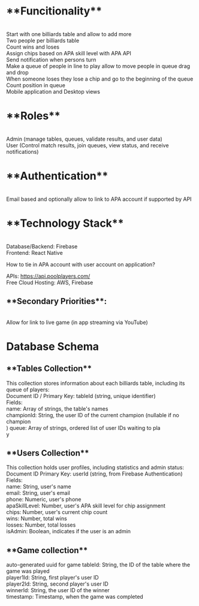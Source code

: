 <h1>**Funcitionality**</h1><br>
Start with one billiards table and allow to add more<br>
Two people per billiards table<br>
Count wins and loses<br>
Assign chips based on APA skill level with APA API<br>
Send notification when persons turn<br>
Make a queue of people in line to play allow to move people in queue drag and drop<br>
When someone loses they lose a chip and go to the beginning of the queue<br>
Count position in queue<br>
Mobile application and Desktop views<br>

<h1>**Roles**</h1><br>
Admin (manage tables, queues, validate results, and user data)<br>
User (Control match results, join queues, view status, and receive notifications)<br>

<h1>**Authentication**</h1><br>
Email based and optionally allow to link to APA account if supported by API<br>

<h1>**Technology Stack**</h1><br>
Database/Backend: Firebase<br>
Frontend: React Native<br>

How to tie in APA account with user account on application?

APIs: https://api.poolplayers.com/<br>
Free Cloud Hosting: AWS, Firebase<br>

<h2>**Secondary Priorities**:</h2><br>
Allow for link to live game (in app streaming via YouTube)<br>
<h1>Database Schema</h1>
<h2>**Tables Collection**</h2>
This collection stores information about each billiards table, including its queue of players:<br>
Document ID / Primary Key: tableId (string, unique identifier)<br>
Fields:<br>
name: Array of strings, the table's names<br>
championId: String, the user ID of the current champion (nullable if no champion<br>)
queue: Array of strings, ordered list of user IDs waiting to pla<br>y

<h2>**Users Collection**</h2>
This collection holds user profiles, including statistics and admin status:<br>
Document ID Primary Key: userId (string, from Firebase Authentication)<br>
Fields:<br>
name: String, user's name<br>
email: String, user's email<br>
phone: Numeric, user's phone <br>
apaSkillLevel: Number, user's APA skill level for chip assignment<br>
chips: Number, user's current chip count<br>
wins: Number, total wins<br>
losses: Number, total losses<br>
isAdmin: Boolean, indicates if the user is an admin<br>


<h2>**Game collection**</h2>
auto-generated uuid for game
tableId: String, the ID of the table where the game was played<br>
player1Id: String, first player's user ID<br>
player2Id: String, second player's user ID<br>
winnerId: String, the user ID of the winner<br>
timestamp: Timestamp, when the game was completed<br>

